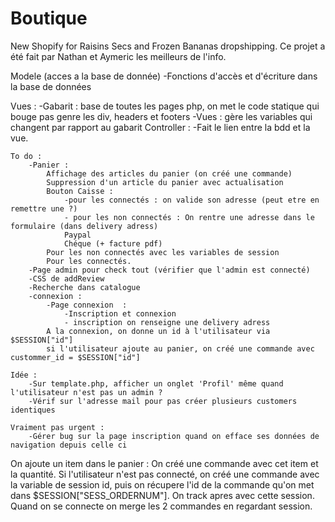 # Boutique

New Shopify for Raisins Secs and Frozen Bananas dropshipping.
Ce projet a été fait par Nathan et Aymeric les meilleurs de l'info.

Modele (acces a la base de donnée) 
    -Fonctions d'accès et d'écriture dans la base de données

Vues : 
    -Gabarit : base de toutes les pages php, on met le code statique qui bouge pas genre les div, headers et footers
    -Vues : gère les variables qui changent par rapport au gabarit
Controller :
    -Fait le lien entre la bdd et la vue.



    To do : 
        -Panier :
            Affichage des articles du panier (on créé une commande)
            Suppression d'un article du panier avec actualisation
            Bouton Caisse : 
                -pour les connectés : on valide son adresse (peut etre en remettre une ?)
                - pour les non connectés : On rentre une adresse dans le formulaire (dans delivery adress)
                Paypal
                Chéque (+ facture pdf)
            Pour les non connectés avec les variables de session
            Pour les connectés.
        -Page admin pour check tout (vérifier que l'admin est connecté)
        -CSS de addReview
        -Recherche dans catalogue
        -connexion : 
            -Page connexion  :
                -Inscription et connexion
                - inscription on renseigne une delivery adress
            A la connexion, on donne un id à l'utilisateur via $SESSION["id"]
            si l'utilisateur ajoute au panier, on créé une commande avec custommer_id = $SESSION["id"]

    Idée :
        -Sur template.php, afficher un onglet 'Profil' même quand l'utilisateur n'est pas un admin ?
        -Vérif sur l'adresse mail pour pas créer plusieurs customers identiques

    Vraiment pas urgent :
        -Gérer bug sur la page inscription quand on efface ses données de navigation depuis celle ci


On ajoute un item dans le panier : 
    On créé une commande avec cet item et la quantité.
    Si l'utilisateur n'est pas connecté, on créé une commande avec la variable de session id, puis on récupere l'id de la commande qu'on met dans $SESSION["SESS_ORDERNUM"]. On track apres avec cette session. Quand on se connecte on merge les 2 commandes en regardant session.